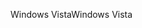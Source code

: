 <span data-ttu-id="67a5e-101">Windows Vista</span><span class="sxs-lookup"><span data-stu-id="67a5e-101">Windows Vista</span></span>